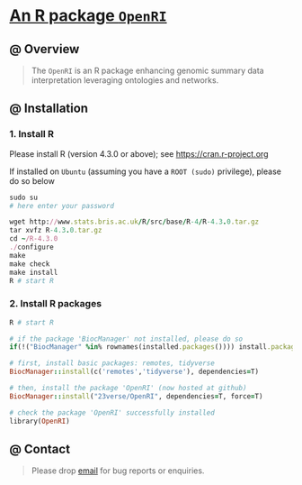 # [An R package `OpenRI`](https://github.com/23verse/OpenRI)

## @ Overview

> The `OpenRI` is an R package enhancing genomic summary data interpretation leveraging ontologies and networks.


## @ Installation

### 1. Install R

Please install R (version 4.3.0 or above); see https://cran.r-project.org

If installed on `Ubuntu` (assuming you have a `ROOT (sudo)` privilege), please do so below

```ruby
sudo su
# here enter your password

wget http://www.stats.bris.ac.uk/R/src/base/R-4/R-4.3.0.tar.gz
tar xvfz R-4.3.0.tar.gz
cd ~/R-4.3.0
./configure
make
make check
make install
R # start R
```

### 2. Install R packages

```ruby
R # start R

# if the package 'BiocManager' not installed, please do so
if(!("BiocManager" %in% rownames(installed.packages()))) install.packages("BiocManager")

# first, install basic packages: remotes, tidyverse
BiocManager::install(c('remotes','tidyverse'), dependencies=T)

# then, install the package 'OpenRI' (now hosted at github)
BiocManager::install("23verse/OpenRI", dependencies=T, force=T)

# check the package 'OpenRI' successfully installed
library(OpenRI)
```


## @ Contact

> Please drop [email](mailto:fh12355@rjh.com.cn) for bug reports or enquiries.


